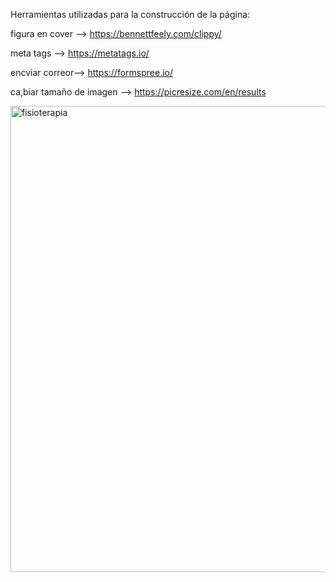 Herramientas utilizadas para la construcción de la página:

figura en cover --> https://bennettfeely.com/clippy/

meta tags --> https://metatags.io/ 

encviar correor--> https://formspree.io/ 

ca,biar tamaño de imagen --> https://picresize.com/en/results

<img width="746" alt="fisioterapia" src="https://user-images.githubusercontent.com/77559097/221868255-5161a455-b308-47cd-aa59-0057b4b370c7.png">
